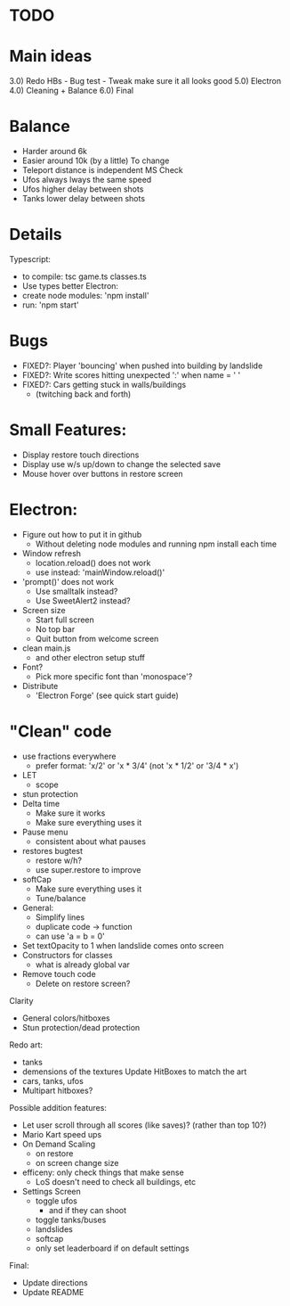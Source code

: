 # TODO

# Main ideas
3.0) Redo HBs
    - Bug test
    - Tweak make sure it all looks good
5.0) Electron
4.0) Cleaning + Balance
6.0) Final

# Balance
- Harder around 6k
- Easier around 10k (by a little)
To change
- Teleport distance is independent MS
Check
- Ufos always lways the same speed
- Ufos higher delay between shots
- Tanks lower delay between shots


# Details
Typescript:
- to compile: tsc game.ts classes.ts
- Use types better
Electron:
- create node modules: 'npm install'
- run: 'npm start'

# Bugs
- FIXED?: Player 'bouncing' when pushed into building by landslide
- FIXED?: Write scores hitting unexpected ':' when name = '   '
- FIXED?: Cars getting stuck in walls/buildings
    - (twitching back and forth)

# Small Features:
- Display restore touch directions
- Display use w/s up/down to change the selected save
- Mouse hover over buttons in restore screen

# Electron:
- Figure out how to put it in github
    - Without deleting node modules and running npm install each time
- Window refresh
    - location.reload() does not work
    - use instead: 'mainWindow.reload()'
- 'prompt()' does not work
    - Use smalltalk instead?
    - Use SweetAlert2 instead?
- Screen size
    - Start full screen
    - No top bar
    - Quit button from welcome screen
- clean main.js
    - and other electron setup stuff
- Font?
    - Pick more specific font than 'monospace'?
- Distribute
    - 'Electron Forge' (see quick start guide)


# "Clean" code
- use fractions everywhere
    - prefer format: 'x/2' or 'x * 3/4' (not 'x * 1/2' or '3/4 * x')
- LET
    - scope
- stun protection
- Delta time
    - Make sure it works
    - Make sure everything uses it
- Pause menu
    - consistent about what pauses
- restores bugtest
    - restore w/h?
    - use super.restore to improve
- softCap
    - Make sure everything uses it
    - Tune/balance
- General:
    - Simplify lines
    - duplicate code -> function
    - can use 'a = b = 0'
- Set textOpacity to 1 when landslide comes onto screen
- Constructors for classes
    - what is already global var
- Remove touch code
    - Delete on restore screen?

Clarity
- General colors/hitboxes
- Stun protection/dead protection

Redo art:
- tanks
- demensions of the textures
Update HitBoxes to match the art
- cars, tanks, ufos
- Multipart hitboxes?

Possible addition features:
- Let user scroll through all scores (like saves)? (rather than top 10?)
- Mario Kart speed ups
- On Demand Scaling
    - on restore
    - on screen change size
- efficeny: only check things that make sense
    - LoS doesn't need to check all buildings, etc
- Settings Screen
    - toggle ufos
        - and if they can shoot
    - toggle tanks/buses
    - landslides
    - softcap
    - only set leaderboard if on default settings

Final:
- Update directions
- Update README

